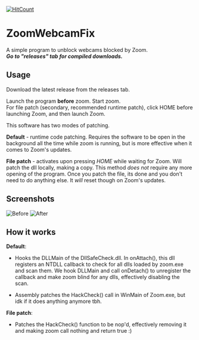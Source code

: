 [![HitCount](http://hits.dwyl.com/vaxerski/ZoomWebcamFix.svg)](http://hits.dwyl.com/vaxerski/ZoomWebcamFix)

# ZoomWebcamFix

A simple program to unblock webcams blocked by Zoom. <br/>
***Go to "releases" tab for compiled downloads.***

## Usage

Download the latest release from the releases tab.

Launch the program **before** zoom. Start zoom.<br/>
For file patch (secondary, recommended runtime patch), click HOME before launching Zoom, and then launch Zoom.

This software has two modes of patching.

**Default** - runtime code patching. Requires the software to be open in the background all the time while zoom is running,
but is more effective when it comes to Zoom's updates.

**File patch** - activates upon pressing *HOME* while waiting for Zoom. Will patch the dll locally, making a copy.
This method *does not* require any more opening of the program. Once you patch the file, its done and you don't 
need to do anything else. It *will* reset though on Zoom's updates.

## Screenshots

![Before](https://i.ibb.co/878DXXt/before.png) ![After](https://i.ibb.co/ckYmyxc/after.png)

## How it works

**Default**:

- Hooks the DLLMain of the DllSafeCheck.dll.
In onAttach(), this dll registers an NTDLL callback to check for all dlls loaded by zoom.exe and scan them.
We hook DLLMain and call onDetach() to unregister the callback and make zoom blind for any dlls, effectively disabling the scan.

- Assembly patches the HackCheck() call in WinMain of Zoom.exe, but idk if it does anything anymore tbh.

**File patch**:

- Patches the HackCheck() function to be nop'd, effectively removing it and making zoom call nothing and return true :)
